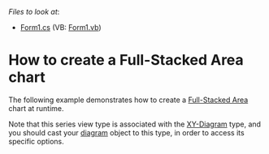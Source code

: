 <!-- default file list -->
*Files to look at*:

* [Form1.cs](./CS/Series_FullStackedAreaChart/Form1.cs) (VB: [Form1.vb](./VB/Series_FullStackedAreaChart/Form1.vb))
<!-- default file list end -->
# How to create a Full-Stacked Area chart

The following example demonstrates how to create a [Full-Stacked Area](https://docs.devexpress.com/WindowsForms/2981/controls-and-libraries/chart-control/series-views/2d-series-views/area-series-views/full-stacked-area-chart?p=netframework) chart at runtime.

Note that this series view type is associated with the [XY-Diagram](https://docs.devexpress.com/WindowsForms/5908/controls-and-libraries/chart-control/diagram/xy-diagram?p=netframework) type, and you should cast your [diagram](https://docs.devexpress.com/WindowsForms/DevExpress.XtraCharts.ChartControl.Diagram?p=netframework) object to this type, in order to access its specific options.
